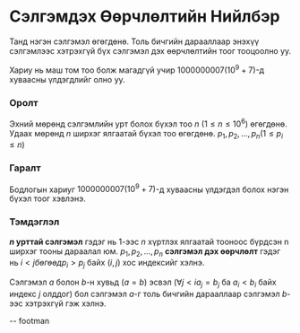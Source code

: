 Сэлгэмдэх Өөрчлөлтийн Нийлбэр
===========================
Танд нэгэн сэлгэмэл өгөгдөнө. Толь бичгийн дарааллаар энэхүү сэлгэмлээс хэтрэхгүй бүх сэлгэмэл дэх өөрчлөлтийн тоог тооцоолно уу.

Хариу нь маш том тоо болж магадгүй учир $1000000007 (10^9 + 7)$-д хуваасны үлдэгдлийг олно уу.

### Оролт
Эхний мөрөнд сэлгэмлийн урт болох бүхэл тоо $n$ $(1\leq n \leq 10^6 )$ өгөгдөнө.
Удаах мөрөнд $n$ ширхэг ялгаатай бүхэл тоо өгөгдөнө.  $p_1,p_2, ... , p_n (1 \leq p_i \leq n)$

### Гаралт
Бодлогын хариуг $1000000007 (10^9 + 7)$-д хуваасны үлдэгдэл болох нэгэн бүхэл тоог хэвлэнэ.


### Тэмдэглэл
**$n$ урттай сэлгэмэл** гэдэг нь 1-ээс $n$ хүртлэх ялгаатай тооноос бүрдсэн n ширхэг тооны дараалал юм.
$p_1, p_2, ..., p_n$ **сэлгэмэл дэх өөрчлөлт** гэдэг нь $i < j бөгөөд p_i > p_j$ байх $(i,j)$ хос индексийг хэлнэ.

Сэлгэмэл $a$ болон $b$-н хувьд $(a=b)$ эсвэл $(\forall j<i a_j=b_j$ ба $a_i <b_i$ байх индекс $j$ олддог$)$ бол сэлгэмэл $а$-г толь бичгийн дарааллаар сэлгэмэл $b$-ээс хэтрэхгүй гэж хэлнэ.

-- footman